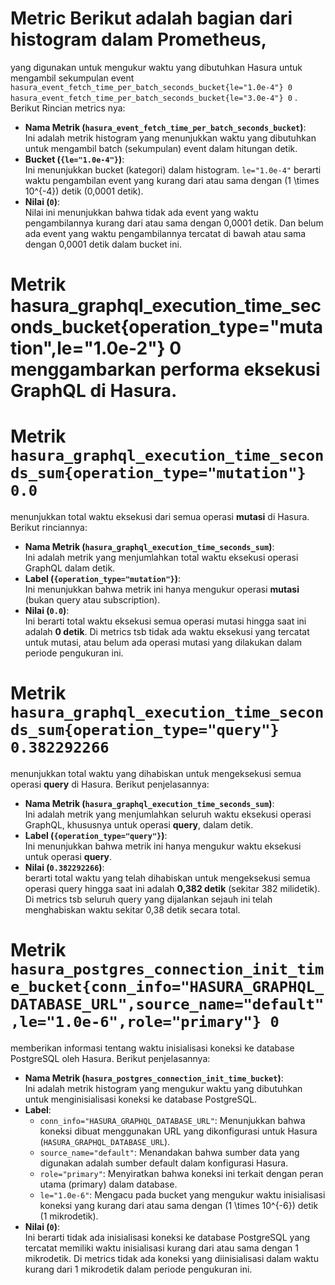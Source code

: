 
# Metric Berikut adalah bagian dari histogram dalam Prometheus,
yang digunakan untuk mengukur waktu yang dibutuhkan Hasura untuk mengambil sekumpulan event
`hasura_event_fetch_time_per_batch_seconds_bucket{le="1.0e-4"} 0`
`hasura_event_fetch_time_per_batch_seconds_bucket{le="3.0e-4"} 0`
. Berikut Rincian metrics nya:
- **Nama Metrik (`hasura_event_fetch_time_per_batch_seconds_bucket`)**:  
  Ini adalah metrik histogram yang menunjukkan waktu yang dibutuhkan untuk mengambil batch (sekumpulan) event dalam hitungan detik.
- **Bucket (`{le="1.0e-4"}`)**:  
  Ini menunjukkan bucket (kategori) dalam histogram. `le="1.0e-4"` berarti waktu pengambilan event yang kurang dari atau sama dengan \(1 \times 10^{-4}\) detik (0,0001 detik).
- **Nilai (`0`)**:  
  Nilai ini menunjukkan bahwa tidak ada event yang waktu pengambilannya kurang dari atau sama dengan 0,0001 detik.
Dan belum ada event yang waktu pengambilannya tercatat di bawah atau sama dengan 0,0001 detik dalam bucket ini.

# Metrik hasura_graphql_execution_time_seconds_bucket{operation_type="mutation",le="1.0e-2"} 0 menggambarkan performa eksekusi GraphQL di Hasura.

# Metrik `hasura_graphql_execution_time_seconds_sum{operation_type="mutation"} 0.0` 
menunjukkan total waktu eksekusi dari semua operasi **mutasi** di Hasura. 
Berikut rinciannya:
- **Nama Metrik (`hasura_graphql_execution_time_seconds_sum`)**:  
  Ini adalah metrik yang menjumlahkan total waktu eksekusi operasi GraphQL dalam detik.
- **Label (`{operation_type="mutation"}`)**:  
  Ini menunjukkan bahwa metrik ini hanya mengukur operasi **mutasi** (bukan query atau subscription).
- **Nilai (`0.0`)**:  
  Ini berarti total waktu eksekusi semua operasi mutasi hingga saat ini adalah **0 detik**.
Di metrics tsb tidak ada waktu eksekusi yang tercatat untuk mutasi, atau belum ada operasi mutasi yang dilakukan dalam periode pengukuran ini.

# Metrik `hasura_graphql_execution_time_seconds_sum{operation_type="query"} 0.382292266`
menunjukkan total waktu yang dihabiskan untuk mengeksekusi semua operasi **query** di Hasura.
Berikut penjelasannya:
- **Nama Metrik (`hasura_graphql_execution_time_seconds_sum`)**:  
  Ini adalah metrik yang menjumlahkan seluruh waktu eksekusi operasi GraphQL, khususnya untuk operasi **query**, dalam detik.
- **Label (`{operation_type="query"}`)**:  
  Ini menunjukkan bahwa metrik ini hanya mengukur waktu eksekusi untuk operasi **query**.
- **Nilai (`0.382292266`)**:  
 berarti total waktu yang telah dihabiskan untuk mengeksekusi semua operasi query hingga saat ini adalah **0,382 detik** (sekitar 382 milidetik).
Di metrics tsb seluruh query yang dijalankan sejauh ini telah menghabiskan waktu sekitar 0,38 detik secara total.

# Metrik `hasura_postgres_connection_init_time_bucket{conn_info="HASURA_GRAPHQL_DATABASE_URL",source_name="default",le="1.0e-6",role="primary"} 0` 
memberikan informasi tentang waktu inisialisasi koneksi ke database PostgreSQL oleh Hasura. 
Berikut penjelasannya:
- **Nama Metrik (`hasura_postgres_connection_init_time_bucket`)**:  
  Ini adalah metrik histogram yang mengukur waktu yang dibutuhkan untuk menginisialisasi koneksi ke database PostgreSQL.
- **Label**:  
  - `conn_info="HASURA_GRAPHQL_DATABASE_URL"`: Menunjukkan bahwa koneksi dibuat menggunakan URL yang dikonfigurasi untuk Hasura (`HASURA_GRAPHQL_DATABASE_URL`).
  - `source_name="default"`: Menandakan bahwa sumber data yang digunakan adalah sumber default dalam konfigurasi Hasura.
  - `role="primary"`: Menyiratkan bahwa koneksi ini terkait dengan peran utama (primary) dalam database.
  - `le="1.0e-6"`: Mengacu pada bucket yang mengukur waktu inisialisasi koneksi yang kurang dari atau sama dengan \(1 \times 10^{-6}\) detik (1 mikrodetik).
- **Nilai (`0`)**:  
  Ini berarti tidak ada inisialisasi koneksi ke database PostgreSQL yang tercatat memiliki waktu inisialisasi kurang dari atau sama dengan 1 mikrodetik.
Di metrics tidak ada koneksi yang diinisialisasi dalam waktu kurang dari 1 mikrodetik dalam periode pengukuran ini.
